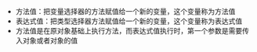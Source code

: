 - 方法值：把变量选择器的方法赋值给一个新的变量，这个变量称为方法值
- 表达式值：把类型选择器方法赋值给一个新的变量，这个变量称为表达式值
- 方法值是在原对象基础上执行方法，而表达式值执行时，第一个参数是需要传入对象或者对象的值
